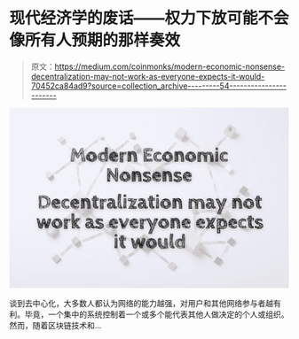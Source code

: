 # 现代经济学的废话——权力下放可能不会像所有人预期的那样奏效

> 原文：<https://medium.com/coinmonks/modern-economic-nonsense-decentralization-may-not-work-as-everyone-expects-it-would-70452ca84ad9?source=collection_archive---------54----------------------->

![](img/03af33548aaebc628041b6ffe115ffa7.png)

谈到去中心化，大多数人都认为网络的能力越强，对用户和其他网络参与者越有利。毕竟，一个集中的系统控制着一个或多个能代表其他人做决定的个人或组织。然而，随着区块链技术和…